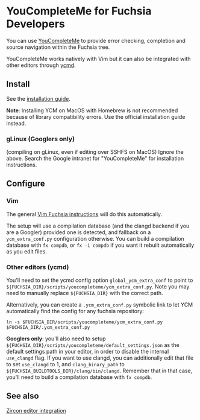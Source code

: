 # YouCompleteMe for Fuchsia Developers

You can use [YouCompleteMe](https://github.com/Valloric/YouCompleteMe) to
provide error checking, completion and source navigation within the Fuchsia
tree.

YouCompleteMe works natively with Vim but it can also be integrated
with other editors through [ycmd](https://github.com/Valloric/ycmd).

## Install

See the [installation guide](
https://github.com/Valloric/YouCompleteMe#installation).

**Note**: Installing YCM on MacOS with Homebrew is not recommended because
of library compatibility errors. Use the official installation guide instead.

### gLinux (Googlers only)

(compiling on gLinux, even if editing over SSHFS on MacOS) Ignore the above.
Search the Google intranet for "YouCompleteMe" for installation instructions.

## Configure

### Vim

The general [Vim Fuchsia instructions](
https://fuchsia.googlesource.com/fuchsia/+/master/scripts/vim/README.md) will do this
automatically.

The setup will use a compilation database (and the clangd backend if you are a
Googler) provided one is detected, and fallback on a `ycm_extra_conf.py`
configuration otherwise. You can build a compilation database with `fx compdb`,
or `fx -i compdb` if you want it rebuilt automatically as you edit files.

### Other editors (ycmd)

You'll need to set the ycmd config option `global_ycm_extra_conf` to point to
`${FUCHSIA_DIR}/scripts/youcompleteme/ycm_extra_conf.py`.
Note you may need to manually replace `${FUCHSIA_DIR}` with the correct path.

Alternatively, you can create a `.ycm_extra_conf.py` symbolic link to let YCM
automatically find the config for any fuchsia repository:

```
ln -s $FUCHSIA_DIR/scripts/youcompleteme/ycm_extra_conf.py $FUCHSIA_DIR/.ycm_extra_conf.py
```

**Googlers only**: you'll also need to setup
`${FUCHSIA_DIR}/scripts/youcompleteme/default_settings.json` as the default
settings path in your editor, in order to disable the internal `use_clangd`
flag. If you want to use clangd, you can additionally edit that file to set
`use_clangd` to 1, and `clang_binary_path` to
`${FUCHSIA_BUILDTOOLS_DIR}/clang/bin/clangd`. Remember that in that case, you'll
need to build a compilation database with `fx compdb`.

## See also

[Zircon editor integration](
https://fuchsia.googlesource.com/fuchsia/+/master/zircon/docs/editors.md)
